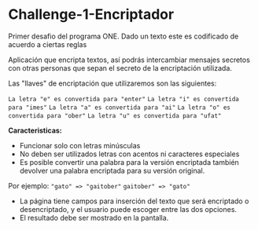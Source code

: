 # Challenge-1-Encriptador
Primer desafio del programa ONE. Dado un texto este es codificado de acuerdo a ciertas reglas

Aplicación que encripta textos, así podrás intercambiar mensajes secretos con otras personas que sepan el secreto de la encriptación utilizada.

Las "llaves" de encriptación que utilizaremos son las siguientes:

`La letra "e" es convertida para "enter"`
`La letra "i" es convertida para "imes"`
`La letra "a" es convertida para "ai"`
`La letra "o" es convertida para "ober"`
`La letra "u" es convertida para "ufat"`

**Caracteristicas:**
- Funcionar solo con letras minúsculas
- No deben ser utilizados letras con acentos ni caracteres especiales
- Es posible convertir una palabra para la versión encriptada también devolver una palabra encriptada para su versión original. 

Por ejemplo:
`"gato" => "gaitober"`
`gaitober" => "gato"`

- La página tiene campos para 
inserción del texto que será encriptado o desencriptado, y el usuario puede escoger entre las dos opciones.
- El resultado debe ser mostrado en la pantalla.
